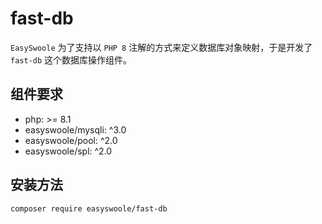 # fast-db

`EasySwoole` 为了支持以 `PHP 8` 注解的方式来定义数据库对象映射，于是开发了 `fast-db` 这个数据库操作组件。

## 组件要求

- php: >= 8.1
- easyswoole/mysqli: ^3.0
- easyswoole/pool: ^2.0
- easyswoole/spl: ^2.0

## 安装方法

```bash
composer require easyswoole/fast-db
```

```


